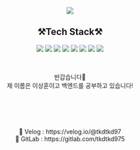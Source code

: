 <div align=center>
 <img src="https://capsule-render.vercel.app/api?type=waving&color=auto&height=300&section=header&text=welcome&fontSize=90&'s%20GitHub%20Profile&descAlignY=51&descAlign=62)"/>
 <h2><Strong>⚒️Tech Stack⚒️</Strong><br></h2>
 </div>

<p align="center" display="inline-block">
    <img src="https://img.shields.io/badge/JAVA-007396?style=for-the-badge&logo=java&logoColor=white">
    <img src="https://img.shields.io/badge/Spring-6DB33F?style=for-the-badge&logo=Spring&logoColor=white">
    <img src="https://img.shields.io/badge/SpringBoot-6DB33F?style=for-the-badge&logo=SpringBoot&logoColor=white">
    <img src="https://img.shields.io/badge/mysql-4479A1?style=for-the-badge&logo=mysql&logoColor=white">
    <img src="https://img.shields.io/badge/AWS-232F3E?style=for-the-badge&logo=Amazon AWS&logoColor=white">
    <img src="https://img.shields.io/badge/Docker-2496ED?style=for-the-badge&logo=docker&logoColor=white">
    <img src="https://img.shields.io/badge/IntelliJ-000000?style=for-the-badge&logo=IntelliJ IDEA&logoColor=white">
    <img src="https://img.shields.io/badge/GitLab-FC6D26?style=for-the-badge&logo=GitLab GitLab&logoColor=white" />



</p>

<br>
<p align="center">
반갑습니다👐<br>
제 이름은 이상훈이고 백엔드를 공부하고 있습니다!<br>


</p>


<div align=center>
<h2><Strong></Strong><br></h2><br>
📑 Velog : https://velog.io/@tkdtkd97<br>
🦊 GitLab : https://gitlab.com/tkdtkd975<br>
</div>
<br>



<!--
**naegonggae/naegonggae** is a ✨ _special_ ✨ repository because its `README.md` (this file) appears on your GitHub profile.

Here are some ideas to get you started:

- 🔭 I’m currently working on ...
- 🌱 I’m currently learning ...
- 👯 I’m looking to collaborate on ...
- 🤔 I’m looking for help with ...
- 💬 Ask me about ...
- 📫 How to reach me: ...
- 😄 Pronouns: ...
- ⚡ Fun fact: ...
-->

